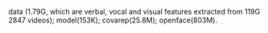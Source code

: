 data (1.79G, which are verbal, vocal and visual features extracted from 119G 2847 videos); model(153K); covarep(25.8M); openface(803M).
